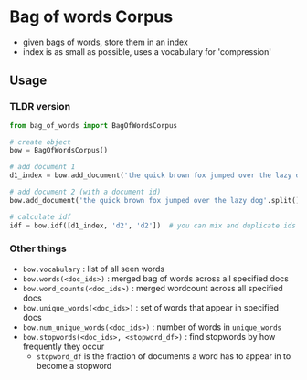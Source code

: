 ﻿#   Bag of words Corpus
-   given bags of words, store them in an index
-   index is as small as possible, uses a vocabulary for 'compression'


##  Usage
### TLDR version
```python
from bag_of_words import BagOfWordsCorpus

# create object
bow = BagOfWordsCorpus()

# add document 1
d1_index = bow.add_document('the quick brown fox jumped over the lazy dog'.split())

# add document 2 (with a document id)
bow.add_document('the quick brown fox jumped over the lazy dog'.split(), document_id='d2')

# calculate idf
idf = bow.idf([d1_index, 'd2', 'd2'])  # you can mix and duplicate ids and indices
```

### Other things
-   `bow.vocabulary` : list of all seen words
-   `bow.words(<doc_ids>)` : merged bag of words across all specified docs
-   `bow.word_counts(<doc_ids>)` : merged wordcount across all specified docs
-   `bow.unique_words(<doc_ids>)` : set of words that appear in specified docs
-   `bow.num_unique_words(<doc_ids>)` : number of words in `unique_words`
-   `bow.stopwords(<doc_ids>, <stopword_df>)` : find stopwords by how frequently they occur
    -   `stopword_df` is the fraction of documents a word has to appear in to become a stopword
